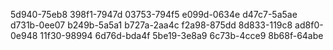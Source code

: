 5d940-75eb8
398f1-7947d
03753-794f5
e099d-0634e
d47c7-5a5ae
d731b-0ee07
b249b-5a5a1
b727a-2aa4c
f2a98-875dd
8d833-119c8
ad8f0-0e948
11f30-98994
6d76d-bda4f
5be19-3e8a9
6c73b-4cce9
8b68f-64abe